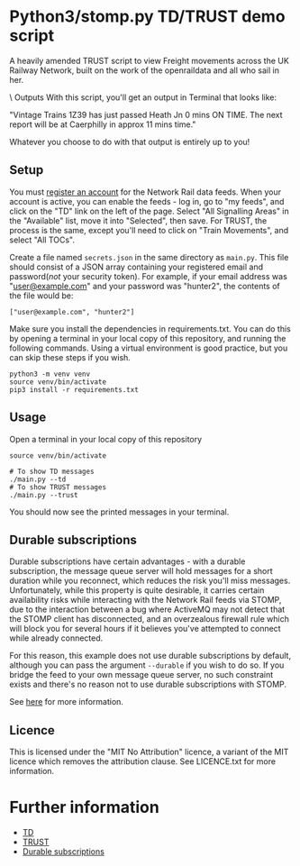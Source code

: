 # Python3/stomp.py TD/TRUST demo script
A heavily amended TRUST script to view Freight movements across the UK Railway Network, 
built on the work of the openraildata and all who sail in her.  

\\ Outputs
With this script, you'll get an output in Terminal that looks like:

"Vintage Trains 1Z39 has just passed Heath Jn 0 mins ON TIME. The next report will be at Caerphilly in approx 11 mins time."

Whatever you choose to do with that output is entirely up to you!

## Setup
You must [register an account](https://publicdatafeeds.networkrail.co.uk/ntrod/login)
for the Network Rail data feeds.
When your account is active, you can enable the feeds - log in, go to "my feeds",
and click on the "TD" link on the left of the page. Select "All Signalling Areas"
in the "Available" list, move it into "Selected", then save. For TRUST, the
process is the same, except you'll need to click on "Train Movements", and
select "All TOCs".

Create a file named `secrets.json` in the same directory as `main.py`. This
file should consist of a JSON array containing your registered email and
password(_not_ your security token).
For example, if your email address was "user@example.com" and your password
was "hunter2", the contents of the file would be:
```text
["user@example.com", "hunter2"]
```

Make sure you install the dependencies in requirements.txt. You can do this
by opening a terminal in your local copy of this repository, and running the
following commands. Using a virtual environment is good practice, but you can
skip these steps if you wish.

```text
python3 -m venv venv
source venv/bin/activate
pip3 install -r requirements.txt
```

## Usage
Open a terminal in your local copy of this repository

```text
source venv/bin/activate

# To show TD messages
./main.py --td
# To show TRUST messages
./main.py --trust
```

You should now see the printed messages in your terminal.

## Durable subscriptions
Durable subscriptions have certain advantages - with a durable subscription,
the message queue server will hold messages for a short duration while you
reconnect, which reduces the risk you'll miss messages. Unfortunately, while
this property is quite desirable, it carries certain availability risks while
interacting with the Network Rail feeds via STOMP, due to the interaction
between a bug where ActiveMQ may not detect that the STOMP client has
disconnected, and an overzealous firewall rule which will block you for
several hours if it believes you've attempted to connect while already
connected.

For this reason, this example does not use durable subscriptions by default,
although you can pass the argument `--durable` if you wish to do so. If you
bridge the feed to your own message queue server, no such constraint exists
and there's no reason not to use durable subscriptions with STOMP.

See [here](https://wiki.openraildata.com/index.php?title=About_the_Network_Rail_feeds#Durable_subscriptions_via_STOMP)
for more information.

## Licence
This is licensed under the "MIT No Attribution" licence, a variant of the MIT
licence which removes the attribution clause. See LICENCE.txt for
more information.

# Further information
* [TD](https://wiki.openraildata.com/index.php?title=TD)
* [TRUST](https://wiki.openraildata.com/index.php?title=Train_Movements)
* [Durable subscriptions](https://wiki.openraildata.com/index.php?title=Durable_Subscription)
